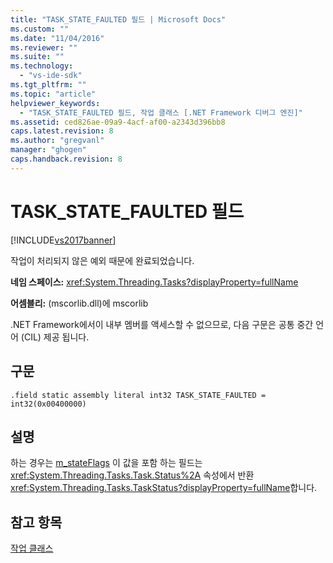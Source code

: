 ```yaml
---
title: "TASK_STATE_FAULTED 필드 | Microsoft Docs"
ms.custom: ""
ms.date: "11/04/2016"
ms.reviewer: ""
ms.suite: ""
ms.technology: 
  - "vs-ide-sdk"
ms.tgt_pltfrm: ""
ms.topic: "article"
helpviewer_keywords: 
  - "TASK_STATE_FAULTED 필드, 작업 클래스 [.NET Framework 디버그 엔진]"
ms.assetid: ced826ae-09a9-4acf-af00-a2343d396bb8
caps.latest.revision: 8
ms.author: "gregvanl"
manager: "ghogen"
caps.handback.revision: 8
---
```

# TASK_STATE_FAULTED 필드
[!INCLUDE[vs2017banner](../../code-quality/includes/vs2017banner.md)]

작업이 처리되지 않은 예외 때문에 완료되었습니다.  
  
 **네임 스페이스:** <xref:System.Threading.Tasks?displayProperty=fullName>  
  
 **어셈블리:** \(mscorlib.dll\)에 mscorlib  
  
 .NET Framework에서이 내부 멤버를 액세스할 수 없으므로, 다음 구문은 공통 중간 언어 \(CIL\) 제공 됩니다.  
  
## 구문  
  
```  
.field static assembly literal int32 TASK_STATE_FAULTED = int32(0x00400000)  
```  
  
## 설명  
 하는 경우는 [m\_stateFlags](../../extensibility/debugger/m-stateflags-field.md) 이 값을 포함 하는 필드는 <xref:System.Threading.Tasks.Task.Status%2A> 속성에서 반환 <xref:System.Threading.Tasks.TaskStatus?displayProperty=fullName>합니다.  
  
## 참고 항목  
 [작업 클래스](../../extensibility/debugger/task-class-internal-members.md)